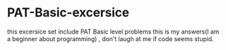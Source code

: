 # PAT-Basic-excersice
this excersice set include PAT Basic level problems
this is my answers(I am a beginner about programming) , don't laugh at me if code seems stupid.
